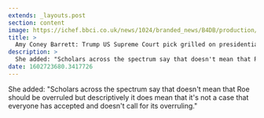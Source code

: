 ```yaml
--- 
extends: _layouts.post 
section: content 
image: https://ichef.bbci.co.uk/news/1024/branded_news/B4DB/production/_114899264_mediaitem114899263.jpg 
title: > 
  Amy Coney Barrett: Trump US Supreme Court pick grilled on presidential powers 
description: > 
  She added: "Scholars across the spectrum say that doesn't mean that Roe should be overruled but descriptively it does mean that it's not a case that everyone has accepted and doesn't call for its overruling." 
date: 1602723680.3417726 
--- 
```

She added: "Scholars across the spectrum say that doesn't mean that Roe should be overruled but descriptively it does mean that it's not a case that everyone has accepted and doesn't call for its overruling."